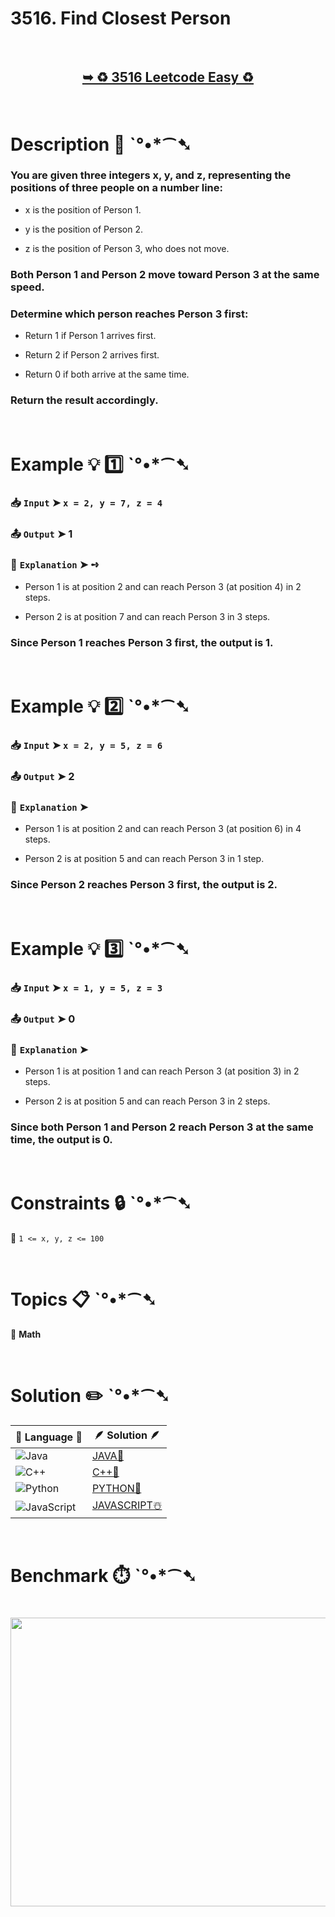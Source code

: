 # 3516. Find Closest Person

</br>

<h2 align="center"> 

<a href="https://leetcode.com/problems/find-closest-person/description/?envType=daily-question&envId=2025-09-04"><strong>➥ ♻️ 3516 Leetcode Easy ♻️ </strong></a>
</h2>

</br>

# Description 📜 ˋ°•*⁀➷

### You are given three integers x, y, and z, representing the positions of three people on a number line:

  - x is the position of Person 1.

  - y is the position of Person 2.

  - z is the position of Person 3, who does not move.

### Both Person 1 and Person 2 move toward Person 3 at the same speed.

### Determine which person reaches Person 3 first:

- Return 1 if Person 1 arrives first.

- Return 2 if Person 2 arrives first.

- Return 0 if both arrive at the same time.

### Return the result accordingly.

</br>

# Example 💡 1️⃣ ˋ°•*⁀➷

  ### 📥 `Input`  ➤ `x = 2, y = 7, z = 4`

  ### 📤 `Output`  ➤ 1

  ### 🔦 `Explanation`  ➤ ➺

  - Person 1 is at position 2 and can reach Person 3 (at position 4) in 2 steps.
  
  - Person 2 is at position 7 and can reach Person 3 in 3 steps.

### Since Person 1 reaches Person 3 first, the output is 1.

</br>

# Example 💡 2️⃣ ˋ°•*⁀➷

  ### 📥 `Input` ➤ `x = 2, y = 5, z = 6`

  ### 📤 `Output`  ➤ 2

  ### 🔦 `Explanation` ➤
  
  - Person 1 is at position 2 and can reach Person 3 (at position 6) in 4 steps.
  
  - Person 2 is at position 5 and can reach Person 3 in 1 step.
  
  ### Since Person 2 reaches Person 3 first, the output is 2.

</br>

# Example 💡 3️⃣ ˋ°•*⁀➷

  ### 📥 `Input` ➤ `x = 1, y = 5, z = 3`

  ### 📤 `Output`  ➤ 0

  ### 🔦 `Explanation`  ➤
  
  - Person 1 is at position 1 and can reach Person 3 (at position 3) in 2 steps.
  
  - Person 2 is at position 5 and can reach Person 3 in 2 steps.
  
  ### Since both Person 1 and Person 2 reach Person 3 at the same time, the output is 0.

</br>

# Constraints 🔒 ˋ°•*⁀➷

🔹 `1 <= x, y, z <= 100` </br>

</br>

# Topics 📋 ˋ°•*⁀➷

🔸 **Math** </br>

</br>

# Solution ✏️ ˋ°•*⁀➷

| 📒 Language 📒  | 🪶 Solution 🪶 |
| ------------- | ------------- |
|  ![Java](https://img.shields.io/badge/java-%23ED8B00.svg?style=for-the-badge&logo=openjdk&logoColor=white)  | [JAVA🍁](https://github.com/Prakhar-002/LEETCODE/blob/main/%F0%9F%8D%84%20Daily%20Challenge%202025%20%F0%9F%8D%B3/%F0%9F%94%AC%20Examine%20Thoroughly%20%F0%9F%A7%AC/09%20Sep%20%F0%9F%8E%83/04%20-%2009%20-%202025%20---%203516.%20Find%20Closest%20Person%20%E2%98%83%EF%B8%8F%20%F0%9F%8D%81%20%F0%9F%8D%B0%20%F0%9F%8E%B2/%F0%9F%8D%81JAVA%20-%203516.%20Find%20Closest%20Person.java) |
|  ![C++](https://img.shields.io/badge/c++-%2300599C.svg?style=for-the-badge&logo=c%2B%2B&logoColor=white)  | [C++🎲](https://github.com/Prakhar-002/LEETCODE/blob/main/%F0%9F%8D%84%20Daily%20Challenge%202025%20%F0%9F%8D%B3/%F0%9F%94%AC%20Examine%20Thoroughly%20%F0%9F%A7%AC/09%20Sep%20%F0%9F%8E%83/04%20-%2009%20-%202025%20---%203516.%20Find%20Closest%20Person%20%E2%98%83%EF%B8%8F%20%F0%9F%8D%81%20%F0%9F%8D%B0%20%F0%9F%8E%B2/%F0%9F%8E%B2CPP%20-%203516.%20Find%20Closest%20Person.cpp)  |
|  ![Python](https://img.shields.io/badge/python-3670A0?style=for-the-badge&logo=python&logoColor=ffdd54)    | [PYTHON🍰](https://github.com/Prakhar-002/LEETCODE/blob/main/%F0%9F%8D%84%20Daily%20Challenge%202025%20%F0%9F%8D%B3/%F0%9F%94%AC%20Examine%20Thoroughly%20%F0%9F%A7%AC/09%20Sep%20%F0%9F%8E%83/04%20-%2009%20-%202025%20---%203516.%20Find%20Closest%20Person%20%E2%98%83%EF%B8%8F%20%F0%9F%8D%81%20%F0%9F%8D%B0%20%F0%9F%8E%B2/%F0%9F%8D%B0PYTHON%20-%203516.%20Find%20Closest%20Person.py) |
| ![JavaScript](https://img.shields.io/badge/javascript-%23323330.svg?style=for-the-badge&logo=javascript&logoColor=%23F7DF1E)   | [JAVASCRIPT☃️](https://github.com/Prakhar-002/LEETCODE/blob/main/%F0%9F%8D%84%20Daily%20Challenge%202025%20%F0%9F%8D%B3/%F0%9F%94%AC%20Examine%20Thoroughly%20%F0%9F%A7%AC/09%20Sep%20%F0%9F%8E%83/04%20-%2009%20-%202025%20---%203516.%20Find%20Closest%20Person%20%E2%98%83%EF%B8%8F%20%F0%9F%8D%81%20%F0%9F%8D%B0%20%F0%9F%8E%B2/%E2%98%83%EF%B8%8FJAVASCRIPT%20-%203516.%20Find%20Closest%20Person.js) |

</br>

# Benchmark ⏱️ ˋ°•*⁀➷

<h1  align="center" >

<img src ="https://github.com/user-attachments/assets/1fb21d50-dde6-452b-95e1-0ae89ba19864" width = "700px" height="462px" />

</h1>
